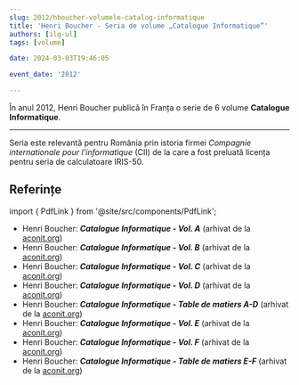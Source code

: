 ```yaml
---
slug: 2012/hboucher-volumele-catalog-informatique
title: 'Henri Boucher - Seria de volume „Catalogue Informatique”'
authors: [ilg-ul]
tags: [volume]

date: 2024-03-03T19:46:05

event_date: '2012'

---
```


În anul 2012, Henri Boucher publică în Franța o serie de 6 volume **Catalogue Informatique**.

<!-- truncate -->

---

Seria este relevantă pentru România prin istoria firmei _Compagnie internationale pour l'informatique_ (CII) de la care a fost preluată licența pentru seria de calculatoare IRIS-50.

## Referințe

import { PdfLink } from '@site/src/components/PdfLink';

- Henri Boucher: _**Catalogue Informatique - Vol. A**_ (arhivat de la [aconit.org](https://www.aconit.org/histoire/iga_boucher/)) <PdfLink href="https://github.com/cronica-it/arhiva/releases/download/2012/hboucher-catalog-informatique-vol-a-0-300.pdf"/>
- Henri Boucher: _**Catalogue Informatique - Vol. B**_ (arhivat de la [aconit.org](https://www.aconit.org/histoire/iga_boucher/)) <PdfLink href="https://github.com/cronica-it/arhiva/releases/download/2012/hboucher-catalog-informatique-vol-b-301-338.pdf"/>
- Henri Boucher: _**Catalogue Informatique - Vol. C**_ (arhivat de la [aconit.org](https://www.aconit.org/histoire/iga_boucher/)) <PdfLink href="https://github.com/cronica-it/arhiva/releases/download/2012/hboucher-catalog-informatique-vol-c-339-548.pdf"/>
- Henri Boucher: _**Catalogue Informatique - Vol. D**_ (arhivat de la [aconit.org](https://www.aconit.org/histoire/iga_boucher/)) <PdfLink href="https://github.com/cronica-it/arhiva/releases/download/2012/hboucher-catalog-informatique-vol-d-549-696.pdf"/>
- Henri Boucher: _**Catalogue Informatique - Table de matiers A-D**_ (arhivat de la [aconit.org](https://www.aconit.org/histoire/iga_boucher/)) <PdfLink href="https://github.com/cronica-it/arhiva/releases/download/2012/hboucher-catalog-informatique-tab-mat-A-B-C-D.pdf"/>
- Henri Boucher: _**Catalogue Informatique - Vol. E**_ (arhivat de la [aconit.org](https://www.aconit.org/histoire/iga_boucher/)) <PdfLink href="https://github.com/cronica-it/arhiva/releases/download/2012/hboucher-catalog-informatique-vol-e-700-745.pdf"/>
- Henri Boucher: _**Catalogue Informatique - Vol. F**_ (arhivat de la [aconit.org](https://www.aconit.org/histoire/iga_boucher/)) <PdfLink href="https://github.com/cronica-it/arhiva/releases/download/2012/hboucher-catalog-informatique-vol-f-746-773.pdf"/>
- Henri Boucher: _**Catalogue Informatique - Table de matiers E-F**_ (arhivat de la [aconit.org](https://www.aconit.org/histoire/iga_boucher/)) <PdfLink href="https://github.com/cronica-it/arhiva/releases/download/2012/hboucher-catalog-informatique-tab-mat-E-F.pdf"/>
